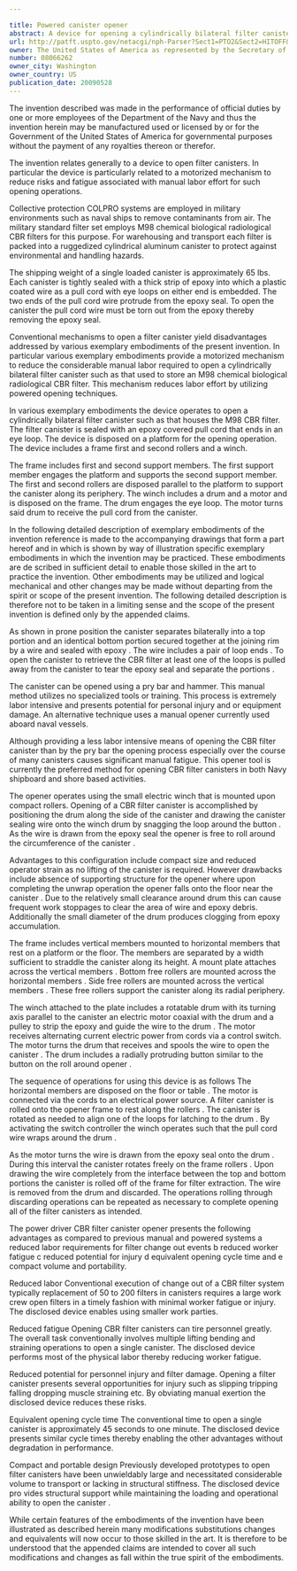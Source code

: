 ```yaml
---

title: Powered canister opener
abstract: A device for opening a cylindrically bilateral filter canister, such as that houses the M98 chemical, biological, radiological filter for storage and transport. The filter canister is sealed with an epoxy-covered pull-cord that ends in an eye-loop. The device is disposed on a platform for the opening operation. The device includes a frame, first and second rollers, and a winch. The frame includes first and second support members. The first support member engages the platform and supports the second support member. The first and second rollers are disposed parallel to the platform to support the canister along its periphery. The winch includes a drum and a motor and is disposed on the frame. The drum engages the eye-loop. The motor turns said drum to receive the pull-cord from the canister.
url: http://patft.uspto.gov/netacgi/nph-Parser?Sect1=PTO2&Sect2=HITOFF&p=1&u=%2Fnetahtml%2FPTO%2Fsearch-adv.htm&r=1&f=G&l=50&d=PALL&S1=08066262&OS=08066262&RS=08066262
owner: The United States of America as represented by the Secretary of the Navy
number: 08066262
owner_city: Washington
owner_country: US
publication_date: 20090528
---
```

The invention described was made in the performance of official duties by one or more employees of the Department of the Navy and thus the invention herein may be manufactured used or licensed by or for the Government of the United States of America for governmental purposes without the payment of any royalties thereon or therefor.

The invention relates generally to a device to open filter canisters. In particular the device is particularly related to a motorized mechanism to reduce risks and fatigue associated with manual labor effort for such opening operations.

Collective protection COLPRO systems are employed in military environments such as naval ships to remove contaminants from air. The military standard filter set employs M98 chemical biological radiological CBR filters for this purpose. For warehousing and transport each filter is packed into a ruggedized cylindrical aluminum canister to protect against environmental and handling hazards.

The shipping weight of a single loaded canister is approximately 65 lbs. Each canister is tightly sealed with a thick strip of epoxy into which a plastic coated wire as a pull cord with eye loops on either end is embedded. The two ends of the pull cord wire protrude from the epoxy seal. To open the canister the pull cord wire must be torn out from the epoxy thereby removing the epoxy seal.

Conventional mechanisms to open a filter canister yield disadvantages addressed by various exemplary embodiments of the present invention. In particular various exemplary embodiments provide a motorized mechanism to reduce the considerable manual labor required to open a cylindrically bilateral filter canister such as that used to store an M98 chemical biological radiological CBR filter. This mechanism reduces labor effort by utilizing powered opening techniques.

In various exemplary embodiments the device operates to open a cylindrically bilateral filter canister such as that houses the M98 CBR filter. The filter canister is sealed with an epoxy covered pull cord that ends in an eye loop. The device is disposed on a platform for the opening operation. The device includes a frame first and second rollers and a winch.

The frame includes first and second support members. The first support member engages the platform and supports the second support member. The first and second rollers are disposed parallel to the platform to support the canister along its periphery. The winch includes a drum and a motor and is disposed on the frame. The drum engages the eye loop. The motor turns said drum to receive the pull cord from the canister.

In the following detailed description of exemplary embodiments of the invention reference is made to the accompanying drawings that form a part hereof and in which is shown by way of illustration specific exemplary embodiments in which the invention may be practiced. These embodiments are de scribed in sufficient detail to enable those skilled in the art to practice the invention. Other embodiments may be utilized and logical mechanical and other changes may be made without departing from the spirit or scope of the present invention. The following detailed description is therefore not to be taken in a limiting sense and the scope of the present invention is defined only by the appended claims.

As shown in prone position the canister separates bilaterally into a top portion and an identical bottom portion secured together at the joining rim by a wire and sealed with epoxy . The wire includes a pair of loop ends . To open the canister to retrieve the CBR filter at least one of the loops is pulled away from the canister to tear the epoxy seal and separate the portions .

The canister can be opened using a pry bar and hammer. This manual method utilizes no specialized tools or training. This process is extremely labor intensive and presents potential for personal injury and or equipment damage. An alternative technique uses a manual opener currently used aboard naval vessels.

Although providing a less labor intensive means of opening the CBR filter canister than by the pry bar the opening process especially over the course of many canisters causes significant manual fatigue. This opener tool is currently the preferred method for opening CBR filter canisters in both Navy shipboard and shore based activities.

The opener operates using the small electric winch that is mounted upon compact rollers. Opening of a CBR filter canister is accomplished by positioning the drum along the side of the canister and drawing the canister sealing wire onto the winch drum by snagging the loop around the button . As the wire is drawn from the epoxy seal the opener is free to roll around the circumference of the canister .

Advantages to this configuration include compact size and reduced operator strain as no lifting of the canister is required. However drawbacks include absence of supporting structure for the opener where upon completing the unwrap operation the opener falls onto the floor near the canister . Due to the relatively small clearance around drum this can cause frequent work stoppages to clear the area of wire and epoxy debris. Additionally the small diameter of the drum produces clogging from epoxy accumulation.

The frame includes vertical members mounted to horizontal members that rest on a platform or the floor. The members are separated by a width sufficient to straddle the canister along its height. A mount plate attaches across the vertical members . Bottom free rollers are mounted across the horizontal members . Side free rollers are mounted across the vertical members . These free rollers support the canister along its radial periphery.

The winch attached to the plate includes a rotatable drum with its turning axis parallel to the canister an electric motor coaxial with the drum and a pulley to strip the epoxy and guide the wire to the drum . The motor receives alternating current electric power from cords via a control switch. The motor turns the drum that receives and spools the wire to open the canister . The drum includes a radially protruding button similar to the button on the roll around opener .

The sequence of operations for using this device is as follows The horizontal members are disposed on the floor or table . The motor is connected via the cords to an electrical power source. A filter canister is rolled onto the opener frame to rest along the rollers . The canister is rotated as needed to align one of the loops for latching to the drum . By activating the switch controller the winch operates such that the pull cord wire wraps around the drum .

As the motor turns the wire is drawn from the epoxy seal onto the drum . During this interval the canister rotates freely on the frame rollers . Upon drawing the wire completely from the interface between the top and bottom portions the canister is rolled off of the frame for filter extraction. The wire is removed from the drum and discarded. The operations rolling through discarding operations can be repeated as necessary to complete opening all of the filter canisters as intended.

The power driver CBR filter canister opener presents the following advantages as compared to previous manual and powered systems a reduced labor requirements for filter change out events b reduced worker fatigue c reduced potential for injury d equivalent opening cycle time and e compact volume and portability.

Reduced labor Conventional execution of change out of a CBR filter system typically replacement of 50 to 200 filters in canisters requires a large work crew open filters in a timely fashion with minimal worker fatigue or injury. The disclosed device enables using smaller work parties.

Reduced fatigue Opening CBR filter canisters can tire personnel greatly. The overall task conventionally involves multiple lifting bending and straining operations to open a single canister. The disclosed device performs most of the physical labor thereby reducing worker fatigue.

Reduced potential for personnel injury and filter damage. Opening a filter canister presents several opportunities for injury such as slipping tripping falling dropping muscle straining etc. By obviating manual exertion the disclosed device reduces these risks.

Equivalent opening cycle time The conventional time to open a single canister is approximately 45 seconds to one minute. The disclosed device presents similar cycle times thereby enabling the other advantages without degradation in performance.

Compact and portable design Previously developed prototypes to open filter canisters have been unwieldably large and necessitated considerable volume to transport or lacking in structural stiffness. The disclosed device pro vides structural support while maintaining the loading and operational ability to open the canister .

While certain features of the embodiments of the invention have been illustrated as described herein many modifications substitutions changes and equivalents will now occur to those skilled in the art. It is therefore to be understood that the appended claims are intended to cover all such modifications and changes as fall within the true spirit of the embodiments.

